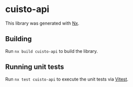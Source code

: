 # cuisto-api

This library was generated with [Nx](https://nx.dev).

## Building

Run `nx build cuisto-api` to build the library.

## Running unit tests

Run `nx test cuisto-api` to execute the unit tests via [Vitest](https://vitest.dev/).
